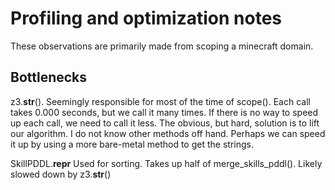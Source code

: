 # Profiling and optimization notes
These observations are primarily made from scoping a minecraft domain.

## Bottlenecks
z3.__str__(). Seemingly responsible for most of the time of scope(). Each call takes 0.000 seconds, but we call it many times. If there is no way to speed up each call, we need to call it less. The obvious, but hard, solution is to lift our algorithm. I do not know other methods off hand. Perhaps we can speed it up by using a more bare-metal method to get the strings.

SkillPDDL.__repr__
    Used for sorting. Takes up half of merge_skills_pddl(). Likely slowed down by z3.__str__()